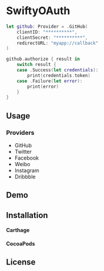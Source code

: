 # SwiftyOAuth

```swift
let github: Provider = .GitHub(
    clientID: "**********",
    clientSecret: "**********",
    redirectURL: "myapp://callback"
)

github.authorize { result in
    switch result {
    case .Success(let credentials):
        print(credentials.token)
    case .Failure(let error):
        print(error)
    }
}
```

## Usage

### Providers

- GitHub
- Twitter
- Facebook
- Weibo
- Instagram
- Dribbble

## Demo

## Installation

#### Carthage

#### CocoaPods

## License
